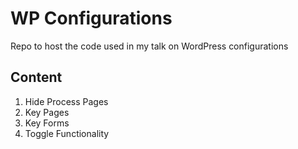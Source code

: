 # WP Configurations
Repo to host the code used in my talk on WordPress configurations

## Content
1. Hide Process Pages
2. Key Pages
3. Key Forms
4. Toggle Functionality